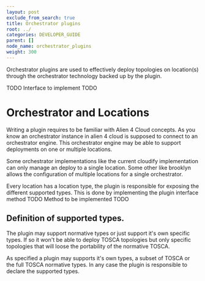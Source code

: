 ```yaml
---
layout: post
exclude_from_search: true
title: Orchestrator plugins
root: ../
categories: DEVELOPER_GUIDE
parent: []
node_name: orchestrator_plugins
weight: 300
---
```


Orchestrator plugins are used to effectively deploy topologies on location(s) through the orchestrator technology backed up by the plugin.

TODO Interface to implement TODO

# Orchestrator and Locations

Writing a plugin requires to be familiar with Alien 4 Cloud concepts. As you know an orchestrator instance in alien 4 cloud is supposed to connect to an orchestrator engine. This orchestrator engine may be able to support deployments on one or multiple locations.

Some orchestrator implementations like the current cloudify implementation can only manage an deploy to a single location. Some other like brooklyn allows the configuration of multiple locations for a single orchestrator.

Every location has a location type, the plugin is responsible for exposing the different supported types. This is done by implementing the plugin interface method
TODO Method to be implemented TODO

## Definition of supported types.

The plugin may support normative types or just support it's own specific types. If so it won't be able to deploy TOSCA topologies but only specific topologies that will loose the portability of the normative TOSCA.

As specified a plugin may supports it's own types, a subset of TOSCA or the full TOSCA normative types. In any case the plugin is responsible to declare the supported types.
